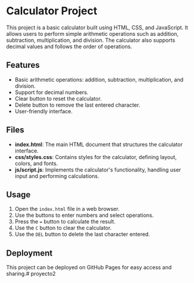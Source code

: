 # Calculator Project

This project is a basic calculator built using HTML, CSS, and JavaScript. It allows users to perform simple arithmetic operations such as addition, subtraction, multiplication, and division. The calculator also supports decimal values and follows the order of operations.

## Features

- Basic arithmetic operations: addition, subtraction, multiplication, and division.
- Support for decimal numbers.
- Clear button to reset the calculator.
- Delete button to remove the last entered character.
- User-friendly interface.

## Files

- **index.html**: The main HTML document that structures the calculator interface.
- **css/styles.css**: Contains styles for the calculator, defining layout, colors, and fonts.
- **js/script.js**: Implements the calculator's functionality, handling user input and performing calculations.

## Usage

1. Open the `index.html` file in a web browser.
2. Use the buttons to enter numbers and select operations.
3. Press the `=` button to calculate the result.
4. Use the `C` button to clear the calculator.
5. Use the `DEL` button to delete the last character entered.

## Deployment

This project can be deployed on GitHub Pages for easy access and sharing.#   p r o y e c t o 2  
 